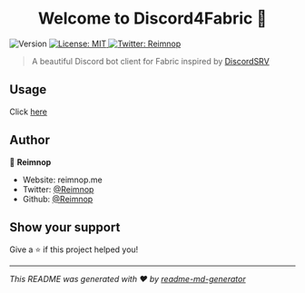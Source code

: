 <h1 align="center">Welcome to Discord4Fabric 👋</h1>
<p>
  <img alt="Version" src="https://img.shields.io/badge/version-1.0.0-blue.svg?cacheSeconds=2592000" />
  <a href="#" target="_blank">
    <img alt="License: MIT" src="https://img.shields.io/badge/License-MIT-yellow.svg" />
  </a>
  <a href="https://twitter.com/Reimnop" target="_blank">
    <img alt="Twitter: Reimnop" src="https://img.shields.io/twitter/follow/Reimnop.svg?style=social" />
  </a>
</p>

> A beautiful Discord bot client for Fabric inspired by [DiscordSRV](https://www.spigotmc.org/resources/discordsrv.18494/)

## Usage

Click [here](https://github.com/Reimnop/Discord4Fabric/USAGE.md)

## Author

👤 **Reimnop**

* Website: reimnop.me
* Twitter: [@Reimnop](https://twitter.com/Reimnop)
* Github: [@Reimnop](https://github.com/Reimnop)

## Show your support

Give a ⭐️ if this project helped you!

***
_This README was generated with ❤️ by [readme-md-generator](https://github.com/kefranabg/readme-md-generator)_